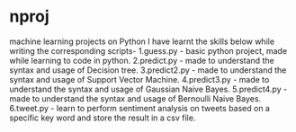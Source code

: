 # nproj
machine learning projects
on Python
I have learnt the skills below while writing the corresponding scripts-
1.guess.py - basic python project, made while learning to code in python.
2.predict.py - made to understand the syntax and usage of Decision tree.
3.predict2.py - made to understand the syntax and usage of Support Vector Machine.
4.predict3.py - made to understand the syntax and usage of Gaussian Naive Bayes.
5.predict4.py - made to understand the syntax and usage of Bernoulli Naive Bayes.
6.tweet.py - learn to perform sentiment analysis on tweets based on a specific key word and store the result in a csv file.